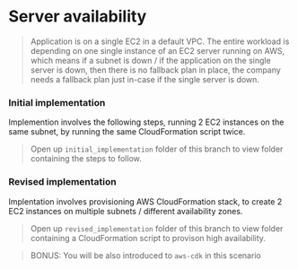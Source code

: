 # Server availability

> Application is on a single EC2 in a default VPC. The entire workload is depending on one single instance of an EC2 server running on AWS, which means if a subnet is down / if the application on the single server is down, then there is no fallback plan in place, the company needs a fallback plan just in-case if the single server is down.

### Initial implementation

Implemention involves the following steps, running 2 EC2 instances on the same subnet, by running the same CloudFormation script twice.

> Open up `initial_implementation` folder of this branch to view folder containing the steps to follow.

### Revised implementation

Implentation involves provisioning AWS CloudFormation stack, to create 2 EC2 instances on multiple subnets / different availability zones.

> Open up `revised_implementation` folder of this branch to view folder containing a CloudFormation script to provison high availability.

> BONUS: You will be also introduced to `aws-cdk` in this scenario
